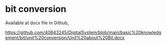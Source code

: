 # bit conversion
Available at docx file in Github,

https://github.com/40843245/DigitalSystem/blob/main/basic%20knowledgement/bit/unit%20conversion/Unit%20about%20Bit.docx
